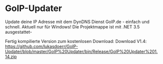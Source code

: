 # GoIP-Updater
Update deine IP Adresse mit dem DynDNS Dienst GoIP.de - einfach und schnell.
Aktuell nur für Windows! Die Projektmappe ist mit .NET 3.5 ausgestattet-

Fertig kompilierte Version zum kostenlosen Download:
Download V1.4: 
https://github.com/lukasdoerr/GoIP-Updater/blob/master/GoIP%20Updater/bin/Release/GoIP%20Updater%201.14.zip
